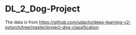# DL_2_Dog-Project

The data is from https://github.com/udacity/deep-learning-v2-pytorch/tree/master/project-dog-classification.
